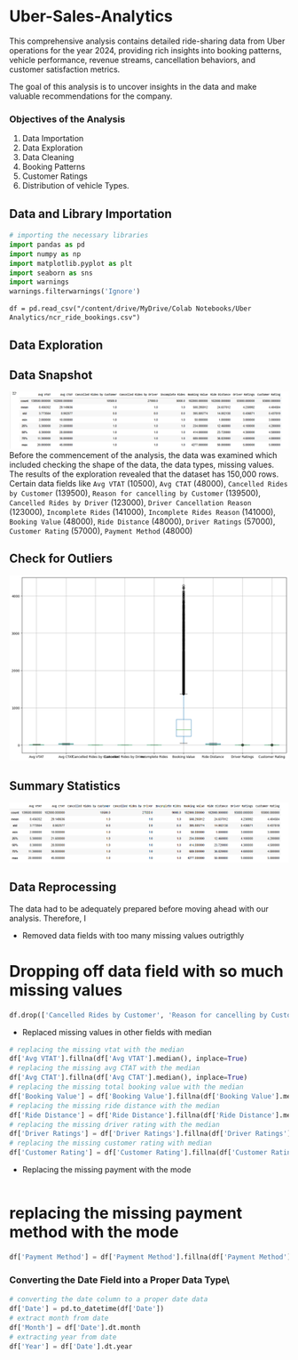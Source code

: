 # Uber-Sales-Analytics
This comprehensive analysis contains detailed ride-sharing data from Uber operations for the year 2024, providing rich insights into booking patterns, vehicle performance, revenue streams, 
cancellation behaviors, and customer satisfaction metrics.

The goal of this analysis is to uncover insights in the data and make valuable recommendations for the company.

### Objectives of the Analysis
1. Data Importation
2. Data Exploration
3. Data Cleaning
4. Booking Patterns
5. Customer Ratings
6. Distribution of vehicle Types.

## Data and Library Importation
```python
# importing the necessary libraries
import pandas as pd
import numpy as np
import matplotlib.pyplot as plt
import seaborn as sns
import warnings
warnings.filterwarnings('Ignore')
```

```
df = pd.read_csv("/content/drive/MyDrive/Colab Notebooks/Uber Analytics/ncr_ride_bookings.csv")
```

## Data Exploration
## Data Snapshot
![data_ana](data_ana.PNG)
Before the commencement of the analysis, the data was examined which included checking the shape of the data, the data types, missing values. The results of the exploration revealed
that the dataset has 150,000 rows. Certain data fields like `Avg VTAT` (10500), `Avg CTAT` (48000), `Cancelled Rides by Customer` (139500), `Reason for cancelling by Customer` (139500),
`Cancelled Rides by Driver` (123000), `Driver Cancellation Reason` (123000), `Incomplete Rides` (141000), `Incomplete Rides Reason` (141000), `Booking Value` (48000), `Ride Distance` (48000),
`Driver Ratings` (57000), `Customer Rating` (57000), `Payment Method` (48000)

## Check for Outliers
![boxplot](boxplot.png)

## Summary Statistics
![summary_statistics](summary_statistics.PNG)






## Data Reprocessing
The data had to be adequately prepared before moving ahead with our analysis. Therefore, I 
* Removed data fields with too many missing values outrigthly
  
 # Dropping off data field with so much missing values
```python
df.drop(['Cancelled Rides by Customer', 'Reason for cancelling by Customer', 'Cancelled Rides by Driver', 'Driver Cancellation Reason', 'Incomplete Rides', 'Incomplete Rides Reason'], axis=1, inplace=True)
  ```

* Replaced missing values in other fields with median

```python
# replacing the missing vtat with the median
df['Avg VTAT'].fillna(df['Avg VTAT'].median(), inplace=True)
# replacing the missing avg CTAT with the median
df['Avg CTAT'].fillna(df['Avg CTAT'].median(), inplace=True)
# replacing the missing total booking value with the median
df['Booking Value'] = df['Booking Value'].fillna(df['Booking Value'].median())
# replacing the missing ride distance with the median
df['Ride Distance'] = df['Ride Distance'].fillna(df['Ride Distance'].median())
# replacing the missing driver rating with the median
df['Driver Ratings'] = df['Driver Ratings'].fillna(df['Driver Ratings'].median())
# replacing the missing customer rating with median
df['Customer Rating'] = df['Customer Rating'].fillna(df['Customer Rating'].median())
```

* Replacing the missing payment with the mode
  ```python
# replacing the missing payment method with the mode
```python
df['Payment Method'] = df['Payment Method'].fillna(df['Payment Method'].mode()[0])
  ```

### Converting the Date Field into a Proper Data Type\

```python
# converting the date column to a proper date data
df['Date'] = pd.to_datetime(df['Date'])
# extract month from date
df['Month'] = df['Date'].dt.month
# extracting year from date
df['Year'] = df['Date'].dt.year
```
